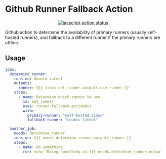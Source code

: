# Github Runner Fallback Action

<p align="center">
  <a href="https://github.com/jimmygchen/runner-fallback-action/actions"><img alt="javscript-action status" src="https://github.com/jimmygchen/runner-fallback-action/workflows/units-test/badge.svg"></a>
</p>

Github action to determine the availability of primary runners (usually self-hosted runners), and fallback to a different runner if the primary runners are offline.

## Usage

```yaml
jobs:
  determine_runner:
    runs-on: ubuntu-latest
    outputs:
      runner: ${{ steps.set_runner.outputs.use-runner }}
    steps:
      - name: Determine which runner to use
        id: set_runner
        uses: runner-fallback-action@v1
        with:
          primary-runner: "self-hosted,linux"
          fallback-runner: "ubuntu-latest"

  another_job:
    needs: determine_runner
    runs-on: ${{ needs.determine_runner.outputs.runner }}
    steps:
      - name: Do something
        run: echo "Doing something on ${{ needs.determine_runner.outputs.runner }}"
```
